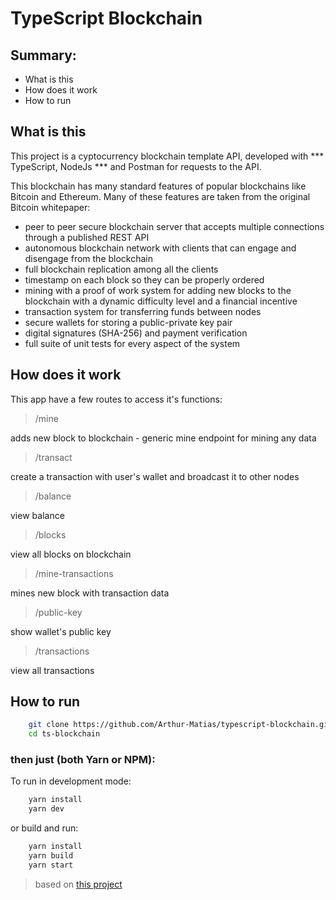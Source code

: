 # TypeScript Blockchain

## Summary:

 - What is this
 - How does it work
 - How to run

## What is this

This project is a cyptocurrency blockchain template API, developed with *** TypeScript, NodeJs *** and Postman for requests to the API.

This blockchain has many standard features of popular blockchains like Bitcoin and Ethereum. Many of these features are taken from the original Bitcoin whitepaper:

 - peer to peer secure blockchain server that accepts multiple connections through a published REST API
 - autonomous blockchain network with clients that can engage and disengage from the blockchain
 - full blockchain replication among all the clients
 - timestamp on each block so they can be properly ordered
 - mining with a proof of work system for adding new blocks to the blockchain with a dynamic difficulty level and a financial incentive
 - transaction system for transferring funds between nodes
 - secure wallets for storing a public-private key pair
 - digital signatures (SHA-256) and payment verification
 - full suite of unit tests for every aspect of the system

## How does it work

This app have a few routes to access it's functions:

> /mine

adds new block to blockchain - generic mine endpoint for mining any data

> /transact

create a transaction with user's wallet and broadcast it to other nodes

> /balance

view balance

> /blocks

view all blocks on blockchain

> /mine-transactions

mines new block with transaction data

> /public-key

show wallet's public key

> /transactions

view all transactions


## How to run

```bash
    git clone https://github.com/Arthur-Matias/typescript-blockchain.git
    cd ts-blockchain
```

### then just (both Yarn or NPM):

To run in development mode:

```bash
    yarn install
    yarn dev
```

or build and run:

```bash
    yarn install
    yarn build
    yarn start
```

> based on [this project](https://github.com/gomisha/blockchain)
